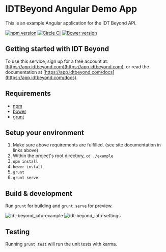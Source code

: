 IDTBeyond Angular Demo App
========

This is an example Angular application for the IDT Beyond API. 

[![npm version](https://badge.fury.io/js/idtbeyond-angular.svg)](http://badge.fury.io/js/idtbeyond-angular)
[![Circle CI](https://circleci.com/gh/IDTLabs/IDTBeyond-Angular/tree/master.svg?style=svg)](https://circleci.com/gh/IDTLabs/IDTBeyond-Angular/tree/master)
[![Bower version](https://badge.fury.io/bo/idtbeyond-angular.svg)](http://badge.fury.io/bo/idtbeyond-angular)

## Getting started with IDT Beyond

To use this service, sign up for a free account at: [https://app.idtbeyond.com](https://app.idtbeyond.com), or read the documentation at [https://app.idtbeyond.com/docs](https://app.idtbeyond.com/docs).

## Requirements

- [npm](https://www.npmjs.com/)
- [bower](http://bower.io/#install-bower)
- [grunt](http://gruntjs.com/getting-started)

## Setup your environment

1. Make sure above requirements are fulfilled. (see site documentation in links above)
2. Within the project's root directory, `cd ./example`
3. `npm install`
4. `bower install`
5. `grunt`
6. `grunt serve`

## Build & development

Run `grunt` for building and `grunt serve` for preview.

![idt-beyond_iatu-example](https://cloud.githubusercontent.com/assets/2286035/6511765/dd686dca-c33c-11e4-92a1-efab86af4e1e.png)
![idt-beyond_iatu-settings](https://cloud.githubusercontent.com/assets/2286035/6511766/dd688df0-c33c-11e4-8af6-2fe3b0247c4c.png)

## Testing

Running `grunt test` will run the unit tests with karma.
